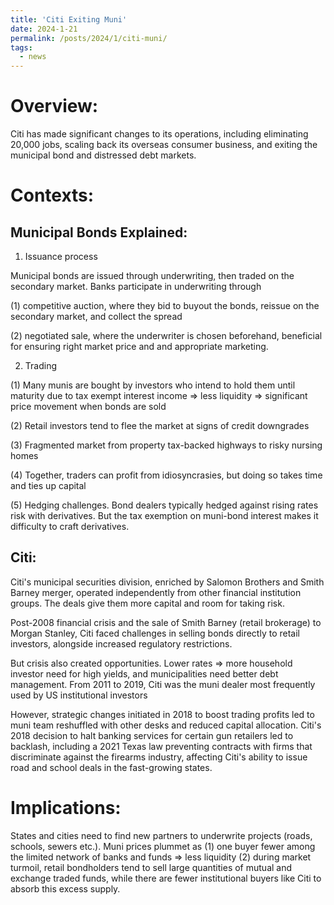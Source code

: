 ```yaml
---
title: 'Citi Exiting Muni'
date: 2024-1-21
permalink: /posts/2024/1/citi-muni/
tags:
  - news
---
```


Overview:
====
Citi has made significant changes to its operations, including eliminating 20,000 jobs, scaling back its overseas consumer business, and exiting the municipal bond and distressed debt markets.

Contexts:
====
Municipal Bonds Explained:
---- 
1. Issuance process

Municipal bonds are issued through underwriting, then traded on the secondary market. Banks participate in underwriting through

(1) competitive auction, where they bid to buyout the bonds, reissue on the secondary market, and collect the spread

(2) negotiated sale, where the underwriter is chosen beforehand, beneficial for ensuring right market price and and appropriate marketing.

2. Trading

(1) Many munis are bought by investors who intend to hold them until maturity due to tax exempt interest income => less liquidity => significant price movement when bonds are sold

(2) Retail investors tend to flee the market at signs of credit downgrades

(3) Fragmented market from property tax-backed highways to risky nursing homes

(4) Together, traders can profit from idiosyncrasies, but doing so takes time and ties up capital

(5) Hedging challenges. Bond dealers typically hedged against rising rates risk with derivatives. But the tax exemption on muni-bond interest makes it difficulty to craft derivatives.

Citi:
----
Citi's municipal securities division, enriched by Salomon Brothers and Smith Barney merger, operated independently from other financial institution groups. The deals give them more capital and room for taking risk.

Post-2008 financial crisis and the sale of Smith Barney (retail brokerage) to Morgan Stanley, Citi faced challenges in selling bonds directly to retail investors, alongside increased regulatory restrictions.

But crisis also created opportunities. Lower rates => more household investor need for high yields, and municipalities need better debt management. From 2011 to 2019, Citi was the muni dealer most frequently used by US institutional investors

However, strategic changes initiated in 2018 to boost trading profits led to muni team reshuffled with other desks and reduced capital allocation. Citi's 2018 decision to halt banking services for certain gun retailers led to backlash, including a 2021 Texas law preventing contracts with firms that discriminate against the firearms industry, affecting Citi's ability to issue road and school deals in the fast-growing states.

Implications:
====
States and cities need to find new partners to underwrite projects (roads, schools, sewers etc.).
Muni prices plummet as (1) one buyer fewer among the limited network of banks and funds => less liquidity (2) during market turmoil, retail bondholders tend to sell large quantities of mutual and exchange traded funds, while there are fewer institutional buyers like Citi to absorb this excess supply.
